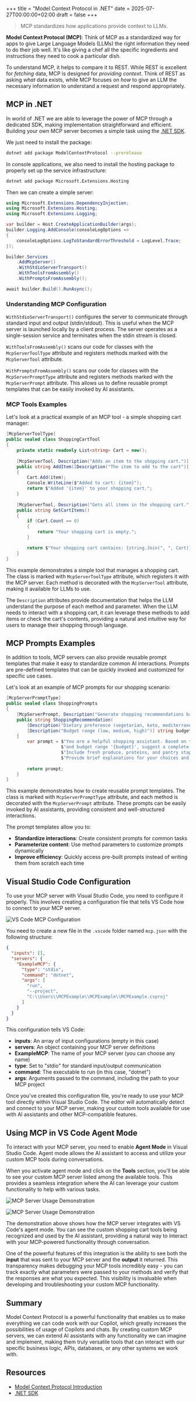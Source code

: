 ﻿+++
title = "Model Context Protocol in .NET"
date = 2025-07-27T00:00:00+02:00
draft = false
+++

> MCP standardizes how applications provide context to LLMs.

**Model Context Protocol (MCP)**: Think of MCP as a standardized way for apps to give Large Language Models (LLMs) the right information they need to do their job well. It's like giving a chef all the specific ingredients and instructions they need to cook a particular dish.

To understand MCP, it helps to compare it to REST. While REST is excellent for *fetching* data, MCP is designed for *providing context*. Think of REST as asking *what* data exists, while MCP focuses on *how* to give an LLM the necessary information to understand a request and respond appropriately.

## MCP in .NET

In world of .NET we are able to leverage the power of MCP through a dedicated SDK, making implementation straightforward and efficient. Building your own MCP server becomes a simple task using the [.NET SDK](https://github.com/modelcontextprotocol/csharp-sdk).

We just need to install the package:

```bash
dotnet add package ModelContextProtocol --prerelease
```

In console applications, we also need to install the hosting package to properly set up the service infrastructure:

```bash
dotnet add package Microsoft.Extensions.Hosting
```

Then we can create a simple server:

```csharp
using Microsoft.Extensions.DependencyInjection;
using Microsoft.Extensions.Hosting;
using Microsoft.Extensions.Logging;

var builder = Host.CreateApplicationBuilder(args);
builder.Logging.AddConsole(consoleLogOptions =>
{
    consoleLogOptions.LogToStandardErrorThreshold = LogLevel.Trace;
});

builder.Services
    .AddMcpServer()
    .WithStdioServerTransport()
    .WithToolsFromAssembly()
    .WithPromptsFromAssembly();

await builder.Build().RunAsync();
```

### Understanding MCP Configuration

`WithStdioServerTransport()` configures the server to communicate through standard input and output (stdin/stdout). This is useful when the MCP server is launched locally by a client process. The server operates as a single-session service and terminates when the stdin stream is closed.

`WithToolsFromAssembly()` scans our code for classes with the `McpServerToolType` attribute and registers methods marked with the `McpServerTool` attribute.

`WithPromptsFromAssembly()` scans our code for classes with the `McpServerPromptType` attribute and registers methods marked with the `McpServerPrompt` attribute. This allows us to define reusable prompt templates that can be easily invoked by AI assistants.

### MCP Tools Examples

Let's look at a practical example of an MCP tool - a simple shopping cart manager:

```csharp
[McpServerToolType]
public sealed class ShoppingCartTool
{
    private static readonly List<string> Cart = new();
    
    [McpServerTool, Description("Adds an item to the shopping cart.")]
    public string AddItem([Description("The item to add to the cart")] string item)
    {
        Cart.Add(item);
        Console.WriteLine($"Added to cart: {item}");
        return $"Added '{item}' to your shopping cart.";
    }
    
    [McpServerTool, Description("Gets all items in the shopping cart.")]
    public string GetCartItems()
    {
        if (Cart.Count == 0)
        {
            return "Your shopping cart is empty.";
        }

        return $"Your shopping cart contains: {string.Join(", ", Cart)}.";
    }
}
```

This example demonstrates a simple tool that manages a shopping cart. The class is marked with `McpServerToolType` attribute, which registers it with the MCP server. Each method is decorated with the `McpServerTool` attribute, making it available for LLMs to use.

The `Description` attributes provide documentation that helps the LLM understand the purpose of each method and parameter. When the LLM needs to interact with a shopping cart, it can leverage these methods to add items or check the cart's contents, providing a natural and intuitive way for users to manage their shopping through language.

## MCP Prompts Examples

In addition to tools, MCP servers can also provide reusable prompt templates that make it easy to standardize common AI interactions. Prompts are pre-defined templates that can be quickly invoked and customized for specific use cases.

Let's look at an example of MCP prompts for our shopping scenario:

```csharp
[McpServerPromptType]
public sealed class ShoppingPrompts
{
    [McpServerPrompt, Description("Generate shopping recommendations based on current cart or dietary preferences")]
    public string ShoppingRecommendation(
        [Description("Dietary preference (vegetarian, keto, mediterranean, etc.)")] string dietaryPreference = "balanced",
        [Description("Budget range (low, medium, high)")] string budget = "medium")
    {
        var prompt = $"You are a helpful shopping assistant. Based on the dietary preference '{dietaryPreference}' " +
                     $"and budget range '{budget}', suggest a complete shopping list with 8-10 items. " +
                     $"Include fresh produce, proteins, and pantry staples. " +
                     $"Provide brief explanations for your choices and estimated total cost.";
        
        return prompt;
    }
}
```

This example demonstrates how to create reusable prompt templates. The class is marked with `McpServerPromptType` attribute, and each method is decorated with the `McpServerPrompt` attribute. These prompts can be easily invoked by AI assistants, providing consistent and well-structured interactions.

The prompt templates allow you to:
- **Standardize interactions**: Create consistent prompts for common tasks
- **Parameterize content**: Use method parameters to customize prompts dynamically
- **Improve efficiency**: Quickly access pre-built prompts instead of writing them from scratch each time

## Visual Studio Code Configuration

To use your MCP server with Visual Studio Code, you need to configure it properly. This involves creating a configuration file that tells VS Code how to connect to your MCP server.

![VS Code MCP Configuration](/code-addict/post-plugins/vscode-mcp-config.png)

You need to create a new file in the `.vscode` folder named `mcp.json` with the following structure:

```json
{
  "inputs": [],
  "servers": {
    "ExampleMCP": {
      "type": "stdio",
      "command": "dotnet",
      "args": [
        "run",
        "--project",
        "C:\\Users\\MCPExample\\MCPExample\\MCPExample.csproj"
      ]
    }
  }
}
```

This configuration tells VS Code:
- **inputs**: An array of input configurations (empty in this case)
- **servers**: An object containing your MCP server definitions
- **ExampleMCP**: The name of your MCP server (you can choose any name)
- **type**: Set to "stdio" for standard input/output communication
- **command**: The executable to run (in this case, "dotnet")
- **args**: Arguments passed to the command, including the path to your MCP project

Once you've created this configuration file, you're ready to use your MCP tool directly within Visual Studio Code. The editor will automatically detect and connect to your MCP server, making your custom tools available for use with AI assistants and other MCP-compatible features.

## Using MCP in VS Code Agent Mode

To interact with your MCP server, you need to enable **Agent Mode** in Visual Studio Code. Agent mode allows the AI assistant to access and utilize your custom MCP tools during conversations.

When you activate agent mode and click on the **Tools** section, you'll be able to see your custom MCP server listed among the available tools. This provides a seamless integration where the AI can leverage your custom functionality to help with various tasks.

![MCP Server Usage Demonstration](/code-addict/post-plugins/vscode-mcp-usage-1.png)

![MCP Server Usage Demonstration](/code-addict/post-plugins/vscode-mcp-usage-2.png)

The demonstration above shows how the MCP server integrates with VS Code's agent mode. You can see the custom shopping cart tools being recognized and used by the AI assistant, providing a natural way to interact with your MCP-powered functionality through conversation.

One of the powerful features of this integration is the ability to see both the **input** that was sent to your MCP server and the **output** it returned. This transparency makes debugging your MCP tools incredibly easy - you can track exactly what parameters were passed to your methods and verify that the responses are what you expected. This visibility is invaluable when developing and troubleshooting your custom MCP functionality.

## Summary

Model Context Protocol is a powerful functionality that enables us to make everything we can code work with our Copilot, which greatly increases the possibilities of usage of Copilots and chats. By creating custom MCP servers, we can extend AI assistants with any functionality we can imagine and implement, making them truly versatile tools that can interact with our specific business logic, APIs, databases, or any other systems we work with.

## Resources

*   [Model Context Protocol Introduction](https://modelcontextprotocol.io/introduction)
*   [.NET SDK](https://github.com/modelcontextprotocol/csharp-sdk)
